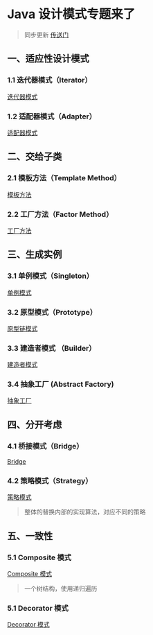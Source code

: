 # Java 设计模式专题来了
> 同步更新 [传送门](https://www.yuque.com/u300253/learnjava/ogxg5p)    

## 一、适应性设计模式  
###  1.1 迭代器模式（Iterator）  
[迭代器模式](https://www.yuque.com/gorit/learnjava/ogxg5p)  

### 1.2 适配器模式（Adapter）  
[适配器模式](https://www.yuque.com/gorit/learnjava/bmvqdb)  

## 二、交给子类  
### 2.1 模板方法（Template Method）  
[模板方法](https://www.yuque.com/gorit/learnjava/zrukp1)  

### 2.2 工厂方法（Factor Method）  
[工厂方法](https://www.yuque.com/gorit/learnjava/ayhwdh)  

## 三、生成实例  
### 3.1 单例模式（Singleton）  
[单例模式](https://www.yuque.com/gorit/learnjava/yxhw7i)  

### 3.2 原型模式（Prototype）  
[原型链模式](https://www.yuque.com/gorit/learnjava/hern8t)    
 
### 3.3 建造者模式 （Builder）   
[建造者模式](https://www.yuque.com/gorit/learnjava/xsqbsh)    

### 3.4 抽象工厂 (Abstract Factory)  
[抽象工厂](https://www.yuque.com/gorit/learnjava/fq7rfm)  

## 四、分开考虑  
### 4.1 桥接模式（Bridge）  
[Bridge](https://www.yuque.com/gorit/learnjava/tqvgb8)  

### 4.2 策略模式（Strategy）
[策略模式](https://www.yuque.com/gorit/learnjava/dyudoo)  
> 整体的替换内部的实现算法，对应不同的策略

## 五、一致性  
### 5.1 Composite 模式  
[Composite 模式](https://www.yuque.com/gorit/learnjava/eaa021)  
> 一个树结构，使用递归遍历

### 5.1 Decorator 模式  
[Decorator 模式](https://www.yuque.com/gorit/learnjava/maxsgr)
